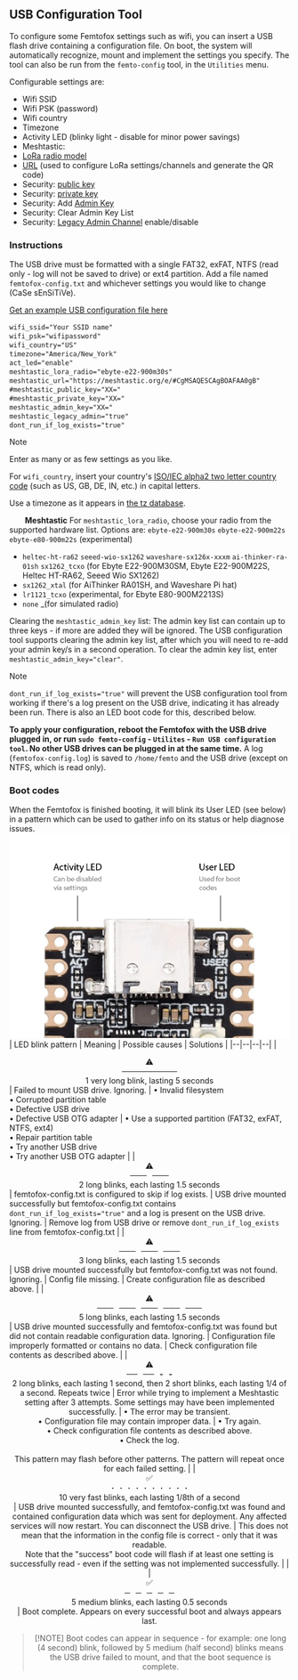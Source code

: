     

## USB Configuration Tool
To configure some Femtofox settings such as wifi, you can insert a USB flash drive containing a configuration file. On boot, the system will automatically recognize, mount and implement the settings you specify. The tool can also be run from the `femto-config` tool, in the `Utilities` menu.

Configurable settings are:
- Wifi SSID
- Wifi PSK (password)
- Wifi country
- Timezone
- Activity LED (blinky light - disable for minor power savings)
- Meshtastic:
 - [LoRa radio model](https://github.com/femtofox/femtofox/blob/main/supported_hardware.md)
 - [URL](https://meshtastic.org/docs/software/python/cli/#--seturl-seturl) (used to configure LoRa settings/channels and generate the QR code)
 - Security: [public key](https://meshtastic.org/docs/configuration/radio/security/#public-key)
 - Security: [private key](https://meshtastic.org/docs/configuration/radio/security/#private-key)
 - Security: Add [Admin Key](https://meshtastic.org/docs/configuration/radio/security/#admin-key)
 - Security: Clear Admin Key List
 - Security: [Legacy Admin Channel](https://meshtastic.org/docs/configuration/radio/security/#admin-channel-enabled) enable/disable

### Instructions
The USB drive must be formatted with a single FAT32, exFAT, NTFS (read only - log will not be saved to drive) or ext4 partition. Add a file named `femtofox-config.txt` and whichever settings you would like to change (CaSe sEnSiTiVe).

<a href download="assets/femtofox-config.txt">[Get an example USB configuration file here](assets/femtofox-config.txt)
```
wifi_ssid="Your SSID name"
wifi_psk="wifipassword"
wifi_country="US"
timezone="America/New_York"
act_led="enable"
meshtastic_lora_radio="ebyte-e22-900m30s"
meshtastic_url="https://meshtastic.org/e/#CgMSAQESCAgBOAFAA0gB"
#meshtastic_public_key="XX="
#meshtastic_private_key="XX="
meshtastic_admin_key="XX="
meshtastic_legacy_admin="true"
dont_run_if_log_exists="true"
```
> [!NOTE]
> Enter as many or as few settings as you like.
>
> For `wifi_country`, insert your country's [ISO/IEC alpha2 two letter country code](https://en.wikipedia.org/wiki/ISO_3166-1_alpha-2#Officially_assigned_code_elements) (such as US, GB, DE, IN, etc.) in capital letters.
>
> Use a timezone as it appears in [the tz database](https://en.wikipedia.org/wiki/List_of_tz_database_time_zones).
>
>   **Meshtastic**
> For `meshtastic_lora_radio`, choose your radio from the supported hardware list.
> Options are:
>  `ebyte-e22-900m30s`
>  `ebyte-e22-900m22s`
>  `ebyte-e80-900m22s` (experimental)
> - `heltec-ht-ra62`
>  `seeed-wio-sx1262`
>  `waveshare-sx126x-xxxm`
>  `ai-thinker-ra-01sh`
>  `sx1262_tcxo` (for Ebyte E22-900M30SM, Ebyte E22-900M22S, Heltec HT-RA62, Seeed Wio SX1262)
> - `sx1262_xtal` (for AiThinker RA01SH, and Waveshare Pi hat)
> - `lr1121_tcxo` (experimental, for Ebyte E80-900M2213S)
> - `none` _(for simulated radio)
>
> Clearing the `meshtastic_admin_key` list: The admin key list can contain up to three keys - if more are added they will be ignored. The USB configuration tool supports clearing the admin key list, after which you will need to re-add your admin key/s in a second operation. To clear the admin key list, enter `meshtastic_admin_key="clear"`.

> [!NOTE]
> `dont_run_if_log_exists="true"` will prevent the USB configuration tool from working if there's a log present on the USB drive, indicating it has already been run. There is also an LED boot code for this, described below.

**To apply your configuration, reboot the Femtofox with the USB drive plugged in, or run `sudo femto-config` - `Utilites` - `Run USB configuration tool`. No other USB drives can be plugged in at the same time.**
A log (`femtofox-config.log`) is saved to `/home/femto` and the USB drive (except on NTFS, which is read only).
<br>
### Boot codes
When the Femtofox is finished booting, it will blink its User LED (see below) in a pattern which can be used to gather info on its status or help diagnose issues.
![LEDs](assets/images/leds.png)
| LED blink pattern                                                                                                                                                           | Meaning                                                                                                                                                                                                     | Possible causes                                                                                                                                                                                                                                         | Solutions                                                                                                                                                                                              |
|--|--|--|--|
| <center>⚠️<br>**──────────**<br>1 very long blink, lasting 5 seconds</center>                                                                                           | Failed to mount USB drive. Ignoring.                                                                                                                                                                        | • Invalid filesystem<br>• Corrupted partition table<br>• Defective USB drive<br>• Defective USB OTG adapter                                                                                                                                             | • Use a supported partition (FAT32, exFAT, NTFS, ext4)<br>• Repair partition table<br>• Try another USB drive<br>• Try another USB OTG adapter                                                         |
| <center>⚠️<br>**───&nbsp;&nbsp;&nbsp;───**<br>2 long blinks, each lasting 1.5 seconds</center>                                                                                          | femtofox-config.txt is configured to skip if log exists.                                                                                                                                                    | USB drive mounted successfully but femtofox-config.txt contains `dont_run_if_log_exists="true"` and a log is present on the USB drive. Ignoring.                                                                                                        | Remove log from USB drive or remove `dont_run_if_log_exists` line from femtofox-config.txt                                                                                                             |
| <center>⚠️<br>**───&nbsp;&nbsp;&nbsp;───&nbsp;&nbsp;&nbsp;───**<br>3 long blinks, each lasting 1.5 seconds</center>                                                                                 | USB drive mounted successfully but femtofox-config.txt was not found. Ignoring.                                                                                                                             | Config file missing.                                                                                                                                                                                                                                    | Create configuration file as described above.                                                                                                                                                          |
| <center>⚠️<br>**───&nbsp;&nbsp;&nbsp;───&nbsp;&nbsp;&nbsp;───&nbsp;&nbsp;&nbsp;───&nbsp;&nbsp;&nbsp;───**<br>5 long blinks, each lasting 1.5 seconds</center>                                                               | USB drive mounted successfully and femtofox-config.txt was found but did not contain readable configuration data. Ignoring.                                                                                 | Configuration file improperly formatted or contains no data.                                                                                                                                                                                            | Check configuration file contents as described above.                                                                                                                                                  |
| <center>⚠️<br>**──&nbsp;&nbsp;&nbsp;──&nbsp;&nbsp;&nbsp;-&nbsp;&nbsp;&nbsp;-**<br>2 long blinks, each lasting 1 second, then 2 short blinks, each lasting 1/4 of a second. Repeats twice | Error while trying to implement a Meshtastic setting after 3 attempts. Some settings may have been implemented successfully.                                                                                | • The error may be transient.<br>• Configuration file may contain improper data.                                                                                                                                                                        | • Try again.<br>• Check configuration file contents as described above.<br>• Check the log.<br><br>This pattern may flash before other patterns. The pattern will repeat once for each failed setting. |
| <center>✅<br>**·&nbsp;&nbsp;&nbsp;·&nbsp;&nbsp;&nbsp;·&nbsp;&nbsp;&nbsp;·&nbsp;&nbsp;&nbsp;·&nbsp;&nbsp;&nbsp;·&nbsp;&nbsp;&nbsp;·&nbsp;&nbsp;&nbsp;·&nbsp;&nbsp;&nbsp;·&nbsp;&nbsp;&nbsp;·**<br>10 very fast blinks, each lasting 1/8th of a second</center>                                                                            | USB drive mounted successfully, and femtofox-config.txt was found and contained configuration data which was sent for deployment. Any affected services will now restart. You can disconnect the USB drive. | This does not mean that the information in the config file is correct - only that it was readable.<br>Note that the "success" boot code will flash if at least one setting is successfully read - even if the setting was not implemented successfully. |                                                                                                                                                                                                        |
| <center>✅<br>**─&nbsp;&nbsp;&nbsp;─&nbsp;&nbsp;&nbsp;─&nbsp;&nbsp;&nbsp;─&nbsp;&nbsp;&nbsp;─**<br>5 medium blinks, each lasting 0.5 seconds</center>                                                                             | Boot complete. Appears on every successful boot and always appears last.                                                                                                                                    
 
> \[!NOTE\]
> Boot codes can appear in sequence - for example: one long (4 second) blink, followed by 5 medium (half second) blinks means the USB drive failed to mount, and that the boot sequence is complete.
<!--stackedit_data:
eyJoaXN0b3J5IjpbLTE5OTAxODA3OSwtMjYyOTMyNDldfQ==
 

> \[!NOTE\]
> Boot codes can appear in sequence - for example: one long (4 second) blink, followed by 5 medium (half second) blinks means the USB drive failed to mount, and that the boot sequence is complete.
